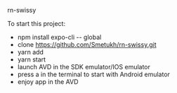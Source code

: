rn-swissy

To start this project:
- npm install expo-cli -- global
- clone https://github.com/Smetukh/rn-swissy.git
- yarn add
- yarn start
- launch AVD in the SDK emulator/IOS emulator
- press a in the terminal to start with Android emulator
- enjoy app in the AVD


